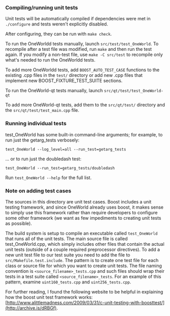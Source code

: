 ### Compiling/running unit tests

Unit tests will be automatically compiled if dependencies were met in `./configure`
and tests weren't explicitly disabled.

After configuring, they can be run with `make check`.

To run the OneWorldd tests manually, launch `src/test/test_OneWorld`. To recompile
after a test file was modified, run `make` and then run the test again. If you
modify a non-test file, use `make -C src/test` to recompile only what's needed
to run the OneWorldd tests.

To add more OneWorldd tests, add `BOOST_AUTO_TEST_CASE` functions to the existing
.cpp files in the `test/` directory or add new .cpp files that
implement new BOOST_FIXTURE_TEST_SUITE sections.

To run the OneWorld-qt tests manually, launch `src/qt/test/test_OneWorld-qt`

To add more OneWorld-qt tests, add them to the `src/qt/test/` directory and
the `src/qt/test/test_main.cpp` file.

### Running individual tests

test_OneWorld has some built-in command-line arguments; for
example, to run just the getarg_tests verbosely:

    test_OneWorld --log_level=all --run_test=getarg_tests

... or to run just the doubledash test:

    test_OneWorld --run_test=getarg_tests/doubledash

Run `test_OneWorld --help` for the full list.

### Note on adding test cases

The sources in this directory are unit test cases.  Boost includes a
unit testing framework, and since OneWorld already uses boost, it makes
sense to simply use this framework rather than require developers to
configure some other framework (we want as few impediments to creating
unit tests as possible).

The build system is setup to compile an executable called `test_OneWorld`
that runs all of the unit tests.  The main source file is called
test_OneWorld.cpp, which simply includes other files that contain the
actual unit tests (outside of a couple required preprocessor
directives). To add a new unit test file to our test suite you need
to add the file to `src/Makefile.test.include`. The pattern is to
create one test file for each class or source file for which you want
to create unit tests.  The file naming convention is
`<source_filename>_tests.cpp` and such files should wrap their tests
in a test suite called `<source_filename>_tests`.  For an example of
this pattern, examine `uint160_tests.cpp` and `uint256_tests.cpp`.

For further reading, I found the following website to be helpful in
explaining how the boost unit test framework works:
[http://www.alittlemadness.com/2009/03/31/c-unit-testing-with-boosttest/](http://archive.is/dRBGf).
